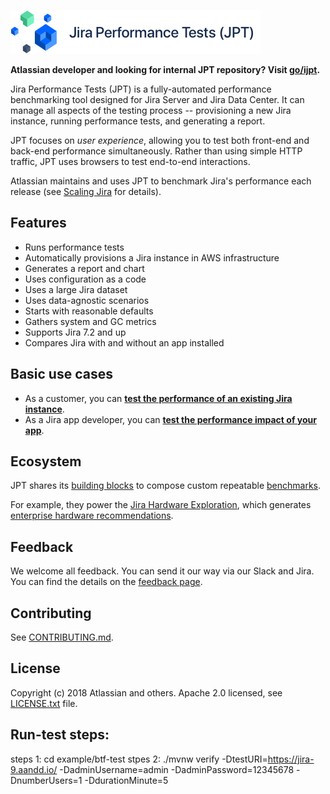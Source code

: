 ![picture](docs/JPT-banner@1x.png)


**Atlassian developer and looking for internal JPT repository? Visit [go/ijpt](http://go/ijpt).**

Jira Performance Tests (JPT) is a fully-automated performance benchmarking tool designed for Jira Server and Jira Data Center.
It can manage all aspects of the testing process -- provisioning a new Jira instance, running performance tests, and generating
a report.

JPT focuses on _user experience_, allowing you to test both front-end and back-end performance simultaneously. Rather than
using simple HTTP traffic, JPT uses browsers to test end-to-end interactions.

Atlassian maintains and uses JPT to benchmark Jira's performance each release (see [Scaling Jira](https://confluence.atlassian.com/enterprise/scaling-jira-867028644.html) for details).

## Features

  - Runs performance tests
  - Automatically provisions a Jira instance in AWS infrastructure
  - Generates a report and chart
  - Uses configuration as a code
  - Uses a large Jira dataset
  - Uses data-agnostic scenarios
  - Starts with reasonable defaults
  - Gathers system and GC metrics
  - Supports Jira 7.2 and up
  - Compares Jira with and without an app installed

## Basic use cases

- As a customer, you can **[test the performance of an existing Jira instance](docs/tests/ON_PREMISE.md)**.
- As a Jira app developer, you can **[test the performance impact of your app](docs/tests/APP.md)**.

## Ecosystem

JPT shares its [building blocks](https://github.com/topics/jpt-lib)
to compose custom repeatable [benchmarks](https://github.com/topics/jpt-benchmark).

For example, they power the [Jira Hardware Exploration](https://github.com/atlassian/jira-hardware-exploration),
which generates [enterprise hardware recommendations].

[enterprise hardware recommendations]: https://confluence.atlassian.com/enterprise/infrastructure-recommendations-for-enterprise-jira-instances-on-aws-969532459.html

## Feedback

We welcome all feedback. You can send it our way via our Slack and Jira.
You can find the details on the [feedback page](FEEDBACK.md).

## Contributing

See [CONTRIBUTING.md](CONTRIBUTING.md).

## License

Copyright (c) 2018 Atlassian and others.
Apache 2.0 licensed, see [LICENSE.txt](LICENSE.txt) file.

## Run-test steps:
steps 1: cd example/btf-test
stpes 2: ./mvnw verify -DtestURI=https://jira-9.aandd.io/ -DadminUsername=admin -DadminPassword=12345678 -DnumberUsers=1 -DdurationMinute=5
